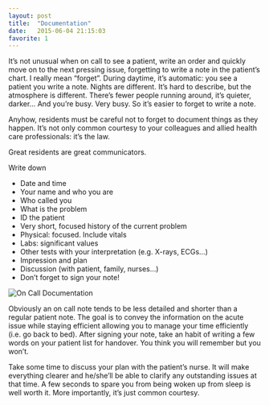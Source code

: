 ```yaml
---
layout: post
title:  "Documentation"
date:   2015-06-04 21:15:03
favorite: 1
---
```


It’s not unusual when on call to see a patient, write an order and quickly move on to the next pressing issue, forgetting to write a note in the patient’s chart. I really mean “forget”. During daytime, it’s automatic: you see a patient you write a note. Nights are different. It’s hard to describe, but the atmosphere is different. There’s fewer people running around, it’s quieter, darker… And you’re busy. Very busy. So it’s easier to forget to write a note.

Anyhow, residents must be careful not to forget to document things as they happen. It’s not only common courtesy to your colleagues and allied health care professionals: it’s the law.

Great residents are great communicators.

Write down

- Date and time
- Your name and who you are
- Who called you
- What is the problem
- ID the patient
- Very short, focused history of the current problem
- Physical: focused. Include vitals
- Labs: significant values
- Other tests with your interpretation (e.g. X-rays, ECGs…)
- Impression and plan
- Discussion (with patient, family, nurses…)
- Don’t forget to sign your note!

![On Call Documentation](http://placehold.it/1000x600 "On Call Documentation")

Obviously an on call note tends to be less detailed and shorter than a regular patient note. The goal is to convey the information on the acute issue while staying efficient allowing you to manage your time efficiently (i.e. go back to bed). After signing your note, take an habit of writing a few words on your patient list for handover. You think you will remember but you won’t.

Take some time to discuss your plan with the patient’s nurse. It will make everything clearer and he/she’ll be able to clarify any outstanding issues at that time. A few seconds to spare you from being woken up from sleep is well worth it. More importantly, it’s just common courtesy.
